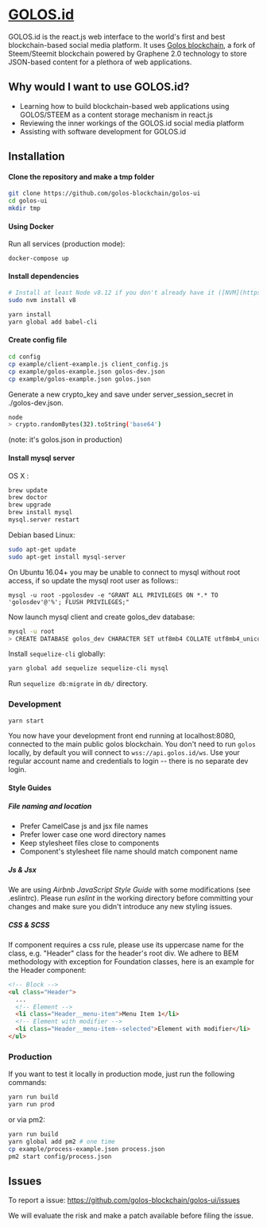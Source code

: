 # [GOLOS.id](https://golos.id)

GOLOS.id is the react.js web interface to the world's first and best blockchain-based social media platform. It uses [Golos blockchain](https://github.com/golos-blockchain/golos), a fork of Steem/Steemit blockchain powered by Graphene 2.0 technology to store JSON-based content for a plethora of web applications.   

## Why would I want to use GOLOS.id?
* Learning how to build blockchain-based web applications using GOLOS/STEEM as a content storage mechanism in react.js
* Reviewing the inner workings of the GOLOS.id social media platform
* Assisting with software development for GOLOS.id

## Installation

#### Clone the repository and make a tmp folder
```bash
git clone https://github.com/golos-blockchain/golos-ui
cd golos-ui
mkdir tmp
```

#### Using Docker
Run all services (production mode):
```
docker-compose up
```

#### Install dependencies

```bash
# Install at least Node v8.12 if you don't already have it ([NVM](https://github.com/creationix/nvm) recommended)
sudo nvm install v8

yarn install
yarn global add babel-cli
```

#### Create config file


```bash
cd config
cp example/client-example.js client_config.js
cp example/golos-example.json golos-dev.json
cp example/golos-example.json golos.json
```

Generate a new crypto_key and save under server_session_secret in ./golos-dev.json.

```bash
node
> crypto.randomBytes(32).toString('base64')
```

(note: it's golos.json in production)

#### Install mysql server

OS X :

```bash
brew update
brew doctor
brew upgrade
brew install mysql
mysql.server restart
```

Debian based Linux:

```bash
sudo apt-get update
sudo apt-get install mysql-server
```

On Ubuntu 16.04+ you may be unable to connect to mysql without root access, if
so update the mysql root user as follows::

```
mysql -u root -pgolosdev -e "GRANT ALL PRIVILEGES ON *.* TO 'golosdev'@'%'; FLUSH PRIVILEGES;"
```

Now launch mysql client and create golos_dev database:
```bash
mysql -u root
> CREATE DATABASE golos_dev CHARACTER SET utf8mb4 COLLATE utf8mb4_unicode_ci;
```

Install `sequelize-cli` globally:

```bash
yarn global add sequelize sequelize-cli mysql
```

Run `sequelize db:migrate` in `db/` directory.

### Development

```bash
yarn start
```

You now have your development front end running at localhost:8080, connected to the main public golos blockchain. You don't need to run ```golos``` locally, by default you will connect to ```wss://api.golos.id/ws```.  Use your regular account name and credentials to login -- there is no separate dev login.

#### Style Guides

##### File naming and location
- Prefer CamelCase js and jsx file names
- Prefer lower case one word directory names
- Keep stylesheet files close to components
- Component's stylesheet file name should match component name

##### Js & Jsx
We are using _Airbnb JavaScript Style Guide_ with some modifications (see .eslintrc).
Please run _eslint_ in the working directory before committing your changes and make sure you didn't introduce any new styling issues.

##### CSS & SCSS
If component requires a css rule, please use its uppercase name for the class, e.g. "Header" class for the header's root div.
We adhere to BEM methodology with exception for Foundation classes, here is an example for the Header component:

```html
<!-- Block -->
<ul class="Header">
  ...
  <!-- Element -->
  <li class="Header__menu-item">Menu Item 1</li>
  <!-- Element with modifier -->
  <li class="Header__menu-item--selected">Element with modifier</li>
</ul>
```

### Production
If you want to test it locally in production mode, just run the following commands:

```bash
yarn run build
yarn run prod
```

or via pm2:

```bash
yarn run build
yarn global add pm2 # one time
cp example/process-example.json process.json
pm2 start config/process.json
```


## Issues

To report a issue: https://github.com/golos-blockchain/golos-ui/issues

We will evaluate the risk and make a patch available before filing the issue.
